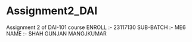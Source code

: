 # Assignment2_DAI
Assignment 2 of DAI-101 course
ENROLL :- 23117130
SUB-BATCH :- ME6
NAME :- SHAH GUNJAN MANOJKUMAR
